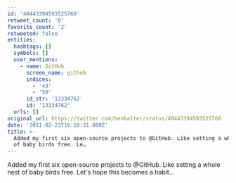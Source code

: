 ```yaml
---
id: '40443394593525760'
retweet_count: '0'
favorite_count: '2'
retweeted: false
entities:
  hashtags: []
  symbols: []
  user_mentions:
    - name: GitHub
      screen_name: github
      indices:
        - '43'
        - '50'
      id_str: '13334762'
      id: '13334762'
  urls: []
original_url: https://twitter.com/benbalter/status/40443394593525760
date: '2011-02-23T16:10:31.000Z'
title: >-
  Added my first six open-source projects to @GitHub. Like setting a whole nest
  of baby birds free. Le…
---
```


Added my first six open-source projects to @GitHub. Like setting a whole nest of baby birds free. Let's hope this becomes a habit...